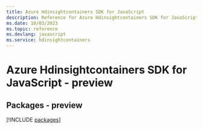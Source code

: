 ```yaml
---
title: Azure Hdinsightcontainers SDK for JavaScript
description: Reference for Azure Hdinsightcontainers SDK for JavaScript
ms.date: 10/03/2023
ms.topic: reference
ms.devlang: javascript
ms.service: hdinsightcontainers
---
```

# Azure Hdinsightcontainers SDK for JavaScript - preview
## Packages - preview
[!INCLUDE [packages](hdinsightcontainers-index.md)]